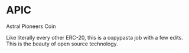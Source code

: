 # APIC
Astral Pioneers Coin

Like literally every other ERC-20, this is a copypasta job with a few edits. This is the beauty of open source technology.
